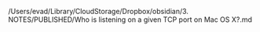 /Users/evad/Library/CloudStorage/Dropbox/obsidian/3. NOTES/PUBLISHED/Who is listening on a given TCP port on Mac OS X?.md
